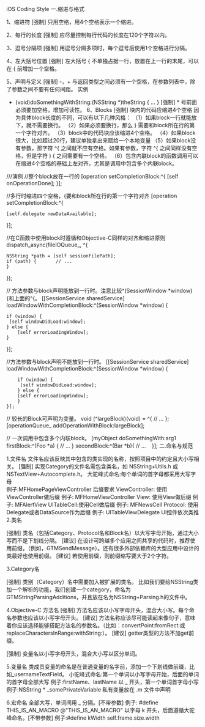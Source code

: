 iOS Coding Style
一.缩进与格式

1、缩进符
[强制] 只用空格，用4个空格表示一个缩进。

2、每行的长度
[强制] 应尽量控制每行代码的长度在120个字符以内。

3、逗号分隔项
[强制] 用逗号分隔多项时，每个逗号后使用1个空格进行分隔。

4、左大括号位置
[强制] 左大括号 { 不单独占据一行，放置在上一行的末尾，可以在 { 前增加一个空格。

5、声明与定义
[强制] -，+ 与返回类型之间必须有一个空格，在参数列表中，除了参数之间不要有任何间距。
实例
- (void)doSomethingWithString:(NSString *)theString { 
    ...
}
[强制] * 号前面必须要加空格，增加可读性。
6、Blocks
[强制] 块内的代码应缩进4个空格
因为具体block长度的不同，可以有以下几种风格：
（1）如果block一行就能放下，就不需要换行。
（2）如果必须要换行，那么 } 需要和block所在行的第一个字符对齐。
（3）block中的代码块应该缩进4个空格。
（4）如果block很大，比如超过20行，建议单独拿出来赋给一个本地变量
（5）如果block没有参数，那字符 ^{ 之间就不应有空格。如果有参数，字符 ^{ 之间同样没有空格，但是字符 ) { 之间需要有一个空格。
（6）包含内联block的函数调用可以在缩进4个空格的基础上左对齐，尤其是调用中包含多个内联block。

///演例
//整个block放在一行的 
[operation setCompletionBlock:^{ [self onOperationDone]; }];

//多行时缩进四个空格，{要和block所在行的第一个字符对齐
[operation setCompletionBlock:^{

    [self.delegate newDataAvailable];
}]; 

//在C函数中使用block时遵循和Objective-C同样的对齐和缩进原则
dispatch_async(fileIOQueue_, ^{

    NSString *path = [self sessionFilePath];     
    if (path) {       // ...     
    } 
});

// 方法参数与block声明能放到一行时。注意比较^(SessionWindow *window) {和上面的^{。 
[[SessionService sharedService]  loadWindowWithCompletionBlock:^(SessionWindow *window) {

    if (window) {          
     [self windowDidLoad:window];        
    } else {           
        [self errorLoadingWindow];        
    }     
}]; 

//方法参数与block声明不能放到一行时。 
[[SessionService sharedService]     
    loadWindowWithCompletionBlock:^(SessionWindow *window) {  

        if (window) {              
         [self windowDidLoad:window];             
        } else {               
        [self errorLoadingWindow];             
        }         
    }];  

// 较长的Block可声明为变量。 
void (^largeBlock)(void) = ^{
     // ... 
}; 
[operationQueue_ addOperationWithBlock:largeBlock]; 

 // 一次调用中包含多个内联block。 
[myObject doSomethingWith:arg1
    firstBlock:^(Foo *a) { // ...
    }
    secondBlock:^(Bar *b){
            // ...
    }];
二.命名与规范

1.文件名
文件名应该反映其中包含的类实现的名称，按照项目中的约定且大小写相关。
[强制] 实现Category的文件名需包含类名，如 NSString+Utils.h 或 NSTextView+Autocomplete.h。
大驼峰式命名:每个单词的首字母都采用大写字母   
例子:MFHomePageViewController
后缀要求
        ViewController: 使用ViewController做后缀
 例子: 
        MFHomeViewController View: 使用View做后缀
例子: 
        MFAlertView UITableCell:使用Cell做后缀
例子: 
        MFNewsCell
Protocol: 使用Delegate或者DataSource作为后缀
例子: 
        UITableViewDelegate 
        UI控件依次类推
2.类名

[强制] 类名（包括Category、Protocol名和Block名）以大写字母开始，通过大小写而不是下划线分隔。
[建议] 在设计可跨越多个应用之间共享的代码时，推荐使用前缀，（例如，GTMSendMessage）。还有很多外部依赖库的大型应用中设计的类最好也使用前缀。
[建议] 若使用前缀，则前缀缩写要大于2个字符。

3.Category名

[强制] 类别（Category）名中需要加入被扩展的类名。
比如我们要给NSString类加一个解析的功能，我们创建一个category，命名为GTMStringParsingAdditions，并且放在名为NSString+Parsing.h的文件中。

4.Objective-C 方法名
[强制] 方法名应该以小写字母开头，混合大小写。每个命名参数也应该以小写字母开头。
[建议] 方法名称应该尽可能读起来像句子，意味着你应该选择能够搭配方法名的参数名。（比如：convertPoint:fromRect:或replaceCharactersInRange:withString:）。
[建议] getter类型的方法不加get前缀。

[强制] 变量名以小写字母开头，混合大小写以区分单词。

5.变量名
类成员变量的命名是在普通变量的名字前，添加一个下划线做前缀，比如_usernameTextField。
小驼峰式命名:第一个单词以小写字母开始，后面的单词的首字母全部大写   例子:firstName、lastName
以 _ 开头，第一个单词首字母小写   例子:NSString * _somePrivateVariable
私有变量放在 .m 文件中声明

6.宏命名
全部大写，单词间用 _ 分隔。[不带参数]
  例子: #define THIS_IS_AN_MACRO @"THIS_IS_AN_MACRO"
以字母 k 开头，后面遵循大驼峰命名。[不带参数]   例子:#define kWidth self.frame.size.width






